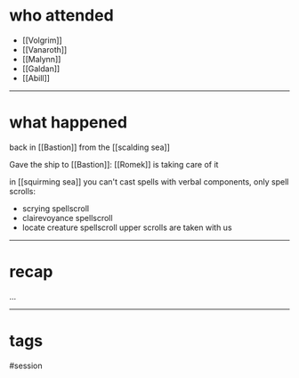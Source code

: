 # who attended

- [[Volgrim]]
- [[Vanaroth]]
- [[Malynn]]
- [[Galdan]]
- [[Abill]]

---
# what happened

back in [[Bastion]] from the [[scalding sea]]

Gave the ship to [[Bastion]]: [[Romek]] is taking care of it

in [[squirming sea]] you can't cast spells with verbal components, only spell scrolls:
- scrying spellscroll
- clairevoyance spellscroll
- locate creature spellscroll
upper scrolls are taken with us



---
# recap

...

---
# tags

#session